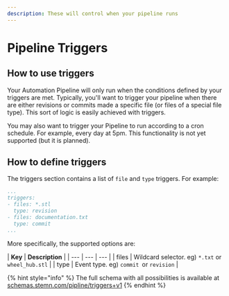 ```yaml
---
description: These will control when your pipeline runs
---
```


# Pipeline Triggers

## How to use triggers

Your Automation Pipeline will only run when the conditions defined by your triggers are met. Typically, you'll want to trigger your pipeline when there are either revisions or commits made a specific file \(or files of a special file type\). This sort of logic is easily achieved with triggers.

You may also want to trigger your Pipeline to run according to a cron schedule. For example, every day at 5pm. This functionality is not yet supported \(but it is planned\).

## How to define triggers

The triggers section contains a list of `file` and `type` triggers. For example:

```yaml
...
triggers:
- files: *.stl
  type: revision
- files: documentation.txt
  type: commit
...
```

More specifically, the supported options are:

| **Key** | **Description** |
| --- | --- | --- |
| files | Wildcard selector. eg\) `*.txt` or  `wheel_hub.stl` |
| type | Event type. eg\) `commit `or `revision` |

{% hint style="info" %}
The full schema with all possibilities is available at [schemas.stemn.com/pipline/triggers+v1](http://schemas.stemn.com/pipeline/triggers+v1)
{% endhint %}





